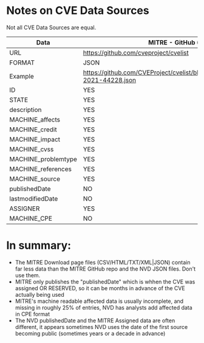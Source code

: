 # Notes on CVE Data Sources

Not all CVE Data Sources are equal.

| Data | MITRE - GitHub (JSON) | MITRE - Download page | NVD - Download page |
| --- | --- | --- | --- |
|URL | https://github.com/cveproject/cvelist	| https://cve.mitre.org/data/downloads/index.html	| https://nvd.nist.gov/vuln/data-feeds |
|FORMAT|JSON|CSV/HTML/TXT/XML|JSON|
|Example| https://github.com/CVEProject/cvelist/blob/master/2021/44xxx/CVE-2021-44228.json | https://cve.mitre.org/data/downloads/allitems.csv |	https://nvd.nist.gov/feeds/json/cve/1.1/nvdcve-1.1-2021.json.gz |
|ID|YES|YES|YES|
|STATE|YES|In Description|ALWAYS PUBLIC|
|description|YES|YES|YES|
|MACHINE_affects|YES|NO|CPE FORMAT|
|MACHINE_credit|YES|NO|NO|
|MACHINE_impact|YES|NO|YES|
|MACHINE_cvss|YES|NO|YES|
|MACHINE_problemtype|YES|NO|YES|
|MACHINE_references|YES|YES|YES|
|MACHINE_source|YES|NO|NO|
|publishedDate|NO|Assigned|YES|
|lastmodifiedDate|NO|NO|YES|
|ASSIGNER|YES|NO|YES|
|MACHINE_CPE|NO|NO|YES|

# In summary:

* The MITRE Download page files (CSV/HTML/TXT/XML|JSON) contain far less data than the MITRE GitHub repo and the NVD JSON files. Don't use them.
* MITRE only publishes the "publishedDate" which is whhen the CVE was assigned OR RESERVED, so it can be months in advance of the CVE actually being used
* MITRE's machine readable affected data is usually incomplete, and missing in roughly 25% of entries, NVD has analysts add affected data in CPE format
* The NVD publishedDate and the MITRE Assigned data are often different, it appears sometimes NVD uses the date of the first source becoming public (sometimes years or a decade in advance)
